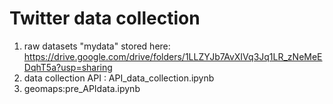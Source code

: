 # Twitter data collection
1. raw datasets "mydata" stored here: https://drive.google.com/drive/folders/1LLZYJb7AvXIVq3Jq1LR_zNeMeEDqhT5a?usp=sharing
2. data collection API : API_data_collection.ipynb
3. geomaps:pre_APIdata.ipynb
